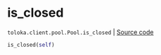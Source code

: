 # is_closed
`toloka.client.pool.Pool.is_closed` | [Source code](https://github.com/Toloka/toloka-kit/blob/v1.2.0.post1/src/client/pool/__init__.py#L251)

```python
is_closed(self)
```

